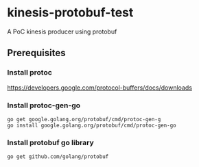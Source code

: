 # kinesis-protobuf-test
A PoC kinesis producer using protobuf

## Prerequisites

### Install protoc

https://developers.google.com/protocol-buffers/docs/downloads


### Install protoc-gen-go

    go get google.golang.org/protobuf/cmd/protoc-gen-g
    go install google.golang.org/protobuf/cmd/protoc-gen-go


### Install protobuf go library

    go get github.com/golang/protobuf

